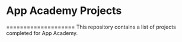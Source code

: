 # App Academy Projects
====================
This repository contains a list of projects completed for App Academy. 
